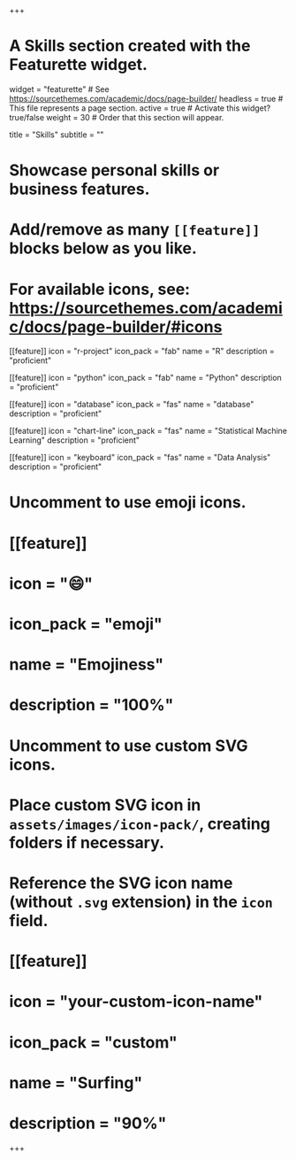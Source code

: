 +++
# A Skills section created with the Featurette widget.
widget = "featurette"  # See https://sourcethemes.com/academic/docs/page-builder/
headless = true  # This file represents a page section.
active = true  # Activate this widget? true/false
weight = 30  # Order that this section will appear.

title = "Skills"
subtitle = ""

# Showcase personal skills or business features.
# 
# Add/remove as many `[[feature]]` blocks below as you like.
# 
# For available icons, see: https://sourcethemes.com/academic/docs/page-builder/#icons

[[feature]]
  icon = "r-project"
  icon_pack = "fab"
  name = "R"
  description = "proficient"
  
[[feature]]
  icon = "python"
  icon_pack = "fab"
  name = "Python"
  description = "proficient"  
  
[[feature]]
  icon = "database"
  icon_pack = "fas"
  name = "database"
  description = "proficient"  
  
[[feature]]
  icon = "chart-line"
  icon_pack = "fas"
  name = "Statistical Machine Learning"
  description = "proficient"  
 
[[feature]]
  icon = "keyboard"
  icon_pack = "fas"
  name = "Data Analysis"
  description = "proficient"  


# Uncomment to use emoji icons.
# [[feature]]
#  icon = ":smile:"
#  icon_pack = "emoji"
#  name = "Emojiness"
#  description = "100%"  

# Uncomment to use custom SVG icons.
# Place custom SVG icon in `assets/images/icon-pack/`, creating folders if necessary.
# Reference the SVG icon name (without `.svg` extension) in the `icon` field.
# [[feature]]
#  icon = "your-custom-icon-name"
#  icon_pack = "custom"
#  name = "Surfing"
#  description = "90%"

+++
